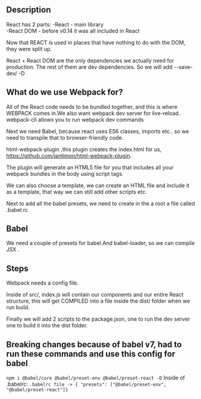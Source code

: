 ## Description
React has 2 parts:
-React - main library<br>
-React DOM - before v0.14 it was all included in React

Now that REACT is used in places that have nothing to do with the DOM, they were split up.

React + React DOM are the only dependencies we actually need for production.
The rest of them are dev dependencies. So we will add --save-dev/ -D

## What do we use Webpack for?
All of the React code needs to be bundled together, and this is where WEBPACK comes in.We also want webpack dev server for live-reload.
webpack-cli allows you to run webpack dev commands

Next we need Babel, because react uses ES6 classes, imports etc.. so we need to transpile that to browser-friendly code.

html-webpack-plugin ,this plugin creates the index.html for us, https://github.com/jantimon/html-webpack-plugin.

The plugin will generate an HTML5 file for you that includes all your webpack bundles in the body using script tags.

We can also choose a template, we can create an HTML file and include it as a template, that way we can still add other scripts etc.

Next to add all the babel presets, we need to create in the a root a file called .babel.rc


## Babel
We need a couple of presets for babel.And babel-loader, so we can compile JSX .

## Steps
Webpack needs a config file.

Inside of src/, index.js will contain our components and our entire React structure, this will get COMPILED into a file inside the dist/ folder when we run build.

Finally we will add 2 scripts to the package.json,
one to run the dev server one to build it into the dist folder.

## Breaking changes because of babel v7, had to run these commands and use this config for babel
`npm i @babel/core @babel/preset-env @babel/preset-react -D`
Inside of .babelrc:
`.babelrc file -> {
"presets": ["@babel/preset-env", "@babel/preset-react"]}`